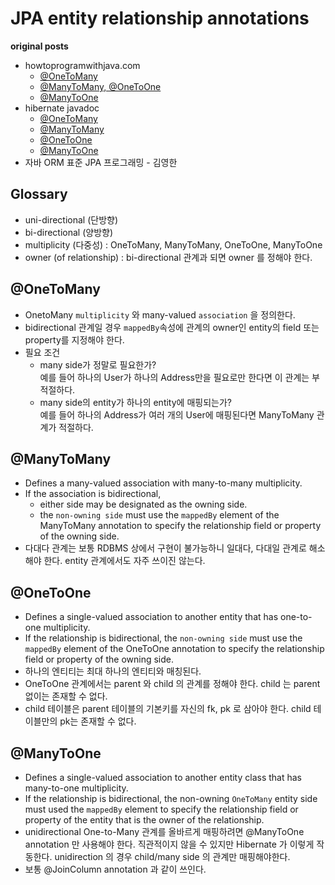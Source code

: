 # JPA entity relationship annotations
__original posts__
- howtoprogramwithjava.com
  - [@OneToMany](https://howtoprogramwithjava.com/database-relationships-one-to-many/)
  - [@ManyToMany, @OneToOne](https://howtoprogramwithjava.com/database-relationships-many-many-one-one/)
  - [@ManyToOne](https://howtoprogramwithjava.com/hibernate-manytoone-unidirectional-tutorial/)
- hibernate javadoc
  - [@OneToMany](https://docs.jboss.org/hibernate/jpa/2.1/api/javax/persistence/OneToMany.html)
  - [@ManyToMany](https://docs.jboss.org/hibernate/jpa/2.1/api/javax/persistence/ManyToMany.html)
  - [@OneToOne](https://docs.jboss.org/hibernate/jpa/2.1/api/javax/persistence/OneToOne.html)
  - [@ManyToOne](https://docs.jboss.org/hibernate/jpa/2.1/api/index.html?javax/persistence/OneToMany.html)
- 자바 ORM 표준 JPA 프로그래밍 - 김영한

## Glossary
- uni-directional (단방향) 
- bi-directional (양방향) 
- multiplicity (다중성) : OneToMany, ManyToMany, OneToOne, ManyToOne
- owner (of relationship) : bi-directional 관계과 되면 owner 를 정해야 한다.

## @OneToMany
- OnetoMany `multiplicity` 와 many-valued `association` 을 정의한다.
- bidirectional 관계일 경우 `mappedBy`속성에 관계의 owner인 entity의 field 또는 property를 지정해야 한다.
- 필요 조건
  - many side가 정말로 필요한가?  
  예를 들어 하나의 User가 하나의 Address만을 필요로만 한다면 이 관계는 부적절하다.
  - many side의 entity가 하나의 entity에 매핑되는가?  
  예를 들어 하나의 Address가 여러 개의 User에 매핑된다면 ManyToMany 관계가 적절하다.


## @ManyToMany
- Defines a many-valued association with many-to-many multiplicity.
- If the association is bidirectional, 
  - either side may be designated as the owning side. 
  - the `non-owning side` must use the `mappedBy` element of the ManyToMany annotation to specify the relationship field or property of the owning side.
- 다대다 관계는 보통 RDBMS 상에서 구현이 불가능하니 일대다, 다대일 관계로 해소해야 한다. entity 관계에서도 자주 쓰이진 않는다.


## @OneToOne
- Defines a single-valued association to another entity that has one-to-one multiplicity. 
-  If the relationship is bidirectional, the `non-owning side` must use the `mappedBy` element of the OneToOne annotation to specify the relationship field or property of the owning side.
- 하나의 엔티티는 최대 하나의 엔티티와 매칭된다.
- OneToOne 관계에서는 parent 와 child 의 관계를 정해야 한다. child 는 parent 없이는 존재할 수 없다.
- child 테이블은 parent 테이블의 기본키를 자신의 fk, pk 로 삼아야 한다. child 테이블만의 pk는 존재할 수 없다.


## @ManyToOne
- Defines a single-valued association to another entity class that has many-to-one multiplicity.
- If the relationship is bidirectional, the non-owning `OneToMany` entity side must used the `mappedBy` element to specify the relationship field or property of the entity that is the owner of the relationship.
- unidirectional One-to-Many 관계를 올바르게 매핑하려면 @ManyToOne annotation 만 사용해야 한다. 직관적이지 않을 수 있지만 Hibernate 가 이렇게 작동한다. unidirection 의 경우 child/many side 의 관계만 매핑해야한다.
- 보통 @JoinColumn annotation 과 같이 쓰인다.
